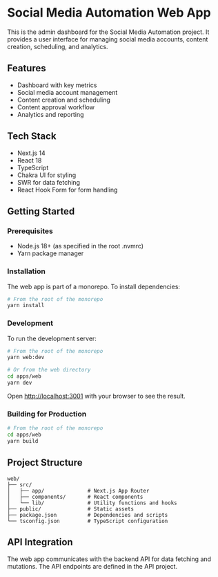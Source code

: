# Social Media Automation Web App

This is the admin dashboard for the Social Media Automation project. It provides a user interface for managing social media accounts, content creation, scheduling, and analytics.

## Features

- Dashboard with key metrics
- Social media account management
- Content creation and scheduling
- Content approval workflow
- Analytics and reporting

## Tech Stack

- Next.js 14
- React 18
- TypeScript
- Chakra UI for styling
- SWR for data fetching
- React Hook Form for form handling

## Getting Started

### Prerequisites

- Node.js 18+ (as specified in the root .nvmrc)
- Yarn package manager

### Installation

The web app is part of a monorepo. To install dependencies:

```bash
# From the root of the monorepo
yarn install
```

### Development

To run the development server:

```bash
# From the root of the monorepo
yarn web:dev

# Or from the web directory
cd apps/web
yarn dev
```

Open [http://localhost:3001](http://localhost:3001) with your browser to see the result.

### Building for Production

```bash
# From the root of the monorepo
cd apps/web
yarn build
```

## Project Structure

```
web/
├── src/
│   ├── app/              # Next.js App Router
│   ├── components/       # React components
│   └── lib/              # Utility functions and hooks
├── public/               # Static assets
├── package.json          # Dependencies and scripts
└── tsconfig.json         # TypeScript configuration
```

## API Integration

The web app communicates with the backend API for data fetching and mutations. The API endpoints are defined in the API project.
